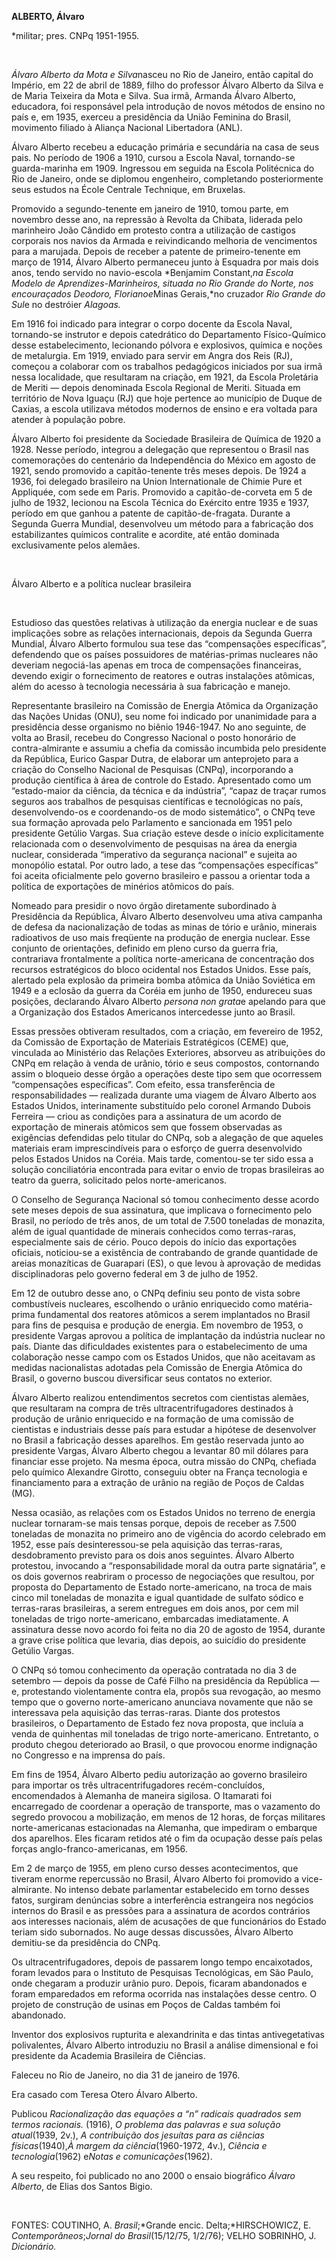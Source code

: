 **ALBERTO, Álvaro**

\*militar; pres. CNPq 1951-1955.

 

*Álvaro Alberto da Mota e Silva*nasceu no Rio de Janeiro, então capital
do Império, em 22 de abril de 1889, filho do professor Álvaro Alberto da
Silva e de Maria Teixeira da Mota e Silva. Sua irmã, Armanda Álvaro
Alberto, educadora, foi responsável pela introdução de novos métodos de
ensino no país e, em 1935, exerceu a presidência da União Feminina do
Brasil, movimento filiado à Aliança Nacional Libertadora (ANL).

Álvaro Alberto recebeu a educação primária e secundária na casa de seus
pais. No período de 1906 a 1910, cursou a Escola Naval, tornando-se
guarda-marinha em 1909. Ingressou em seguida na Escola Politécnica do
Rio de Janeiro, onde se diplomou engenheiro, completando posteriormente
seus estudos na École Centrale Technique, em Bruxelas.

Promovido a segundo-tenente em janeiro de 1910, tomou parte, em novembro
desse ano, na repressão à Revolta da Chibata, liderada pelo marinheiro
João Cândido em protesto contra a utilização de castigos corporais nos
navios da Armada e reivindicando melhoria de vencimentos para a
marujada. Depois de receber a patente de primeiro-tenente em março de
1914, Álvaro Alberto permaneceu junto à Esquadra por mais dois anos,
tendo servido no navio-escola *Benjamim Constant,*na Escola Modelo de
Aprendizes-Marinheiros, situada no Rio Grande do Norte, nos encouraçados
*Deodoro, Floriano*e*Minas Gerais,*no cruzador *Rio Grande do Sul*e no
destróier *Alagoas.*

Em 1916 foi indicado para integrar o corpo docente da Escola Naval,
tornando-se instrutor e depois catedrático do Departamento
Físico-Químico desse estabelecimento, lecionando pólvora e explosivos,
química e noções de metalurgia. Em 1919, enviado para servir em Angra
dos Reis (RJ), começou a colaborar com os trabalhos pedagógicos
iniciados por sua irmã nessa localidade, que resultaram na criação, em
1921, da Escola Proletária de Meriti — depois denominada Escola Regional
de Meriti. Situada em território de Nova Iguaçu (RJ) que hoje pertence
ao município de Duque de Caxias, a escola utilizava métodos modernos de
ensino e era voltada para atender à população pobre.

Álvaro Alberto foi presidente da Sociedade Brasileira de Química de 1920
a 1928. Nesse período, integrou a delegação que representou o Brasil nas
comemorações do centenário da Independência do México em agosto de 1921,
sendo promovido a capitão-tenente três meses depois. De 1924 a 1936, foi
delegado brasileiro na Union Internationale de Chimie Pure et Appliquée,
com sede em Paris. Promovido a capitão-de-corveta em 5 de julho de 1932,
lecionou na Escola Técnica do Exército entre 1935 e 1937, período em que
ganhou a patente de capitão-de-fragata. Durante a Segunda Guerra
Mundial, desenvolveu um método para a fabricação dos estabilizantes
químicos contralite e acordite, até então dominada exclusivamente pelos
alemães.

 

Álvaro Alberto e a política nuclear brasileira

 

Estudioso das questões relativas à utilização da energia nuclear e de
suas implicações sobre as relações internacionais, depois da Segunda
Guerra Mundial, Álvaro Alberto formulou sua tese das “compensações
específicas”, defendendo que os países possuidores de matérias-primas
nucleares não deveriam negociá-las apenas em troca de compensações
financeiras, devendo exigir o fornecimento de reatores e outras
instalações atômicas, além do acesso à tecnologia necessária à sua
fabricação e manejo.

Representante brasileiro na Comissão de Energia Atômica da Organização
das Nações Unidas (ONU), seu nome foi indicado por unanimidade para a
presidência desse organismo no biênio 1946-1947. No ano seguinte, de
volta ao Brasil, recebeu do Congresso Nacional o posto honorário de
contra-almirante e assumiu a chefia da comissão incumbida pelo
presidente da República, Eurico Gaspar Dutra, de elaborar um anteprojeto
para a criação do Conselho Nacional de Pesquisas (CNPq), incorporando a
produção científica à área de controle do Estado. Apresentado como um
“estado-maior da ciência, da técnica e da indústria”, “capaz de traçar
rumos seguros aos trabalhos de pesquisas científicas e tecnológicas no
país, desenvolvendo-os e coordenando-os de modo sistemático”, o CNPq
teve sua formação aprovada pelo Parlamento e sancionada em 1951 pelo
presidente Getúlio Vargas. Sua criação esteve desde o início
explicitamente relacionada com o desenvolvimento de pesquisas na área da
energia nuclear, considerada “imperativo da segurança nacional” e
sujeita ao monopólio estatal. Por outro lado, a tese das “compensações
específicas” foi aceita oficialmente pelo governo brasileiro e passou a
orientar toda a política de exportações de minérios atômicos do país.

Nomeado para presidir o novo órgão diretamente subordinado à Presidência
da República, Álvaro Alberto desenvolveu uma ativa campanha de defesa da
nacionalização de todas as minas de tório e urânio, minerais radioativos
de uso mais freqüente na produção de energia nuclear. Esse conjunto de
orientações, definido em pleno curso da guerra fria, contrariava
frontalmente a política norte-americana de concentração dos recursos
estratégicos do bloco ocidental nos Estados Unidos. Esse país, alertado
pela explosão da primeira bomba atômica da União Soviética em 1949 e a
eclosão da guerra da Coréia em junho de 1950, endureceu suas posições,
declarando Álvaro Alberto *persona non grata*e apelando para que a
Organização dos Estados Americanos intercedesse junto ao Brasil.

Essas pressões obtiveram resultados, com a criação, em fevereiro de
1952, da Comissão de Exportação de Materiais Estratégicos (CEME) que,
vinculada ao Ministério das Relações Exteriores, absorveu as atribuições
do CNPq em relação à venda de urânio, tório e seus compostos,
contornando assim o bloqueio desse órgão a operações deste tipo sem que
ocorressem “compensações específicas”. Com efeito, essa transferência de
responsabilidades — realizada durante uma viagem de Álvaro Alberto aos
Estados Unidos, interinamente substituído pelo coronel Armando Dubois
Ferreira — criou as condições para a assinatura de um acordo de
exportação de minerais atômicos sem que fossem observadas as exigências
defendidas pelo titular do CNPq, sob a alegação de que aqueles materiais
eram imprescindíveis para o esforço de guerra desenvolvido pelos Estados
Unidos na Coréia. Mais tarde, comentou-se ter sido essa a solução
conciliatória encontrada para evitar o envio de tropas brasileiras ao
teatro da guerra, solicitado pelos norte-americanos.

O Conselho de Segurança Nacional só tomou conhecimento desse acordo sete
meses depois de sua assinatura, que implicava o fornecimento pelo
Brasil, no período de três anos, de um total de 7.500 toneladas de
monazita, além de igual quantidade de minerais conhecidos como
terras-raras, especialmente sais de cério. Pouco depois do início das
exportações oficiais, noticiou-se a existência de contrabando de grande
quantidade de areias monazíticas de Guarapari (ES), o que levou à
aprovação de medidas disciplinadoras pelo governo federal em 3 de julho
de 1952.

Em 12 de outubro desse ano, o CNPq definiu seu ponto de vista sobre
combustíveis nucleares, escolhendo o urânio enriquecido como
matéria-prima fundamental dos reatores atômicos a serem implantados no
Brasil para fins de pesquisa e produção de energia. Em novembro de 1953,
o presidente Vargas aprovou a política de implantação da indústria
nuclear no país. Diante das dificuldades existentes para o
estabelecimento de uma colaboração nesse campo com os Estados Unidos,
que não aceitavam as medidas nacionalistas adotadas pela Comissão de
Energia Atômica do Brasil, o governo buscou diversificar seus contatos
no exterior.

Álvaro Alberto realizou entendimentos secretos com cientistas alemães,
que resultaram na compra de três ultracentrifugadores destinados à
produção de urânio enriquecido e na formação de uma comissão de
cientistas e industriais desse país para estudar a hipótese de
desenvolver no Brasil a fabricação desses aparelhos. Em gestão reservada
junto ao presidente Vargas, Álvaro Alberto chegou a levantar 80 mil
dólares para financiar esse projeto. Na mesma época, outra missão do
CNPq, chefiada pelo químico Alexandre Girotto, conseguiu obter na França
tecnologia e financiamento para a extração de urânio na região de Poços
de Caldas (MG).

Nessa ocasião, as relações com os Estados Unidos no terreno de energia
nuclear tornaram-se mais tensas porque, depois de receber as 7.500
toneladas de monazita no primeiro ano de vigência do acordo celebrado em
1952, esse país desinteressou-se pela aquisição das terras-raras,
desdobramento previsto para os dois anos seguintes. Álvaro Alberto
protestou, invocando a “responsabilidade moral da outra parte
signatária”, e os dois governos reabriram o processo de negociações que
resultou, por proposta do Departamento de Estado norte-americano, na
troca de mais cinco mil toneladas de monazita e igual quantidade de
sulfato sódico e terras-raras brasileiras, a serem entregues em dois
anos, por cem mil toneladas de trigo norte-americano, embarcadas
imediatamente. A assinatura desse novo acordo foi feita no dia 20 de
agosto de 1954, durante a grave crise política que levaria, dias depois,
ao suicídio do presidente Getúlio Vargas.

O CNPq só tomou conhecimento da operação contratada no dia 3 de setembro
— depois da posse de Café Filho na presidência da República — e,
protestando violentamente contra ela, propôs sua revogação, ao mesmo
tempo que o governo norte-americano anunciava novamente que não se
interessava pela aquisição das terras-raras. Diante dos protestos
brasileiros, o Departamento de Estado fez nova proposta, que incluía a
venda de quinhentas mil toneladas de trigo norte-americano. Entretanto,
o produto chegou deteriorado ao Brasil, o que provocou enorme indignação
no Congresso e na imprensa do país.

Em fins de 1954, Álvaro Alberto pediu autorização ao governo brasileiro
para importar os três ultracentrifugadores recém-concluídos,
encomendados à Alemanha de maneira sigilosa. O Itamarati foi encarregado
de coordenar a operação de transporte, mas o vazamento do segredo
provocou a mobilização, em menos de 12 horas, de forças militares
norte-americanas estacionadas na Alemanha, que impediram o embarque dos
aparelhos. Eles ficaram retidos até o fim da ocupação desse país pelas
forças anglo-franco-americanas, em 1956.

Em 2 de março de 1955, em pleno curso desses acontecimentos, que tiveram
enorme repercussão no Brasil, Álvaro Alberto foi promovido a
vice-almirante. No intenso debate parlamentar estabelecido em torno
desses fatos, surgiram denúncias sobre a interferência estrangeira nos
negócios internos do Brasil e as pressões para a assinatura de acordos
contrários aos interesses nacionais, além de acusações de que
funcionários do Estado teriam sido subornados. No auge dessas
discussões, Álvaro Alberto demitiu-se da presidência do CNPq.

Os ultracentrifugadores, depois de passarem longo tempo encaixotados,
foram levados para o Instituto de Pesquisas Tecnológicas, em São Paulo,
onde chegaram a produzir urânio puro. Depois, ficaram abandonados e
foram emparedados em reforma ocorrida nas instalações desse centro. O
projeto de construção de usinas em Poços de Caldas também foi
abandonado.

Inventor dos explosivos rupturita e alexandrinita e das tintas
antivegetativas polivalentes, Álvaro Alberto introduziu no Brasil a
análise dimensional e foi presidente da Academia Brasileira de Ciências.

Faleceu no Rio de Janeiro, no dia 31 de janeiro de 1976.

Era casado com Teresa Otero Álvaro Alberto.

Publicou *Racionalização das equações a* *“n” radicais quadrados sem
termos racionais.* (1916), *O problema das palavras e sua solução*
*atual*(1939, 2v.), *A contribuição dos jesuítas* *para as ciências
físicas*(1940),*À margem da* *ciência*(1960-1972, 4v.), *Ciência e
tecnologia*(1962) e*Notas e comunicações*(1962).

A seu respeito, foi publicado no ano 2000 o ensaio biográfico *Álvaro
Alberto*, de Elias dos Santos Bigio.

 

FONTES: COUTINHO, A. *Brasil*;*Grande encic. Delta;*HIRSCHOWICZ, E.
*Contemporâneos*;*Jornal do Brasil*(15/12/75, 1/2/76); VELHO SOBRINHO,
J. *Dicionário.*

 
